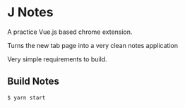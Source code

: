 # J Notes #

A practice Vue.js based chrome extension.

Turns the new tab page into a very clean notes application

Very simple requirements to build.

## Build Notes ##

```
$ yarn start
```
